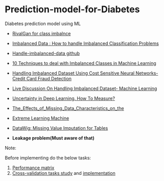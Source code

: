 # Prediction-model-for-Diabetes
Diabetes prediction model using ML

* [RivalGan for class imbalnce](https://github.com/ygrepo/RivalGan)
* [Imbalanced Data : How to handle Imbalanced Classification Problems](https://www.analyticsvidhya.com/blog/2020/07/10-techniques-to-deal-with-class-imbalance-in-machine-learning/#:~:text=Resampling%20Technique,class%20(over%2Dsampling).)
* [Handle-imbalanced-data github](https://github.com/benai9916/Handle-imbalanced-data/tree/master)
* [10 Techniques to deal with Imbalanced Classes in Machine Learning](https://www.analyticsvidhya.com/blog/2020/07/10-techniques-to-deal-with-class-imbalance-in-machine-learning/#:~:text=Resampling%20Technique,class%20(over%2Dsampling).)
* [Handling Imbalanced Dataset Using Cost Sensitive Neural Networks- Credit Card Fraud Detection
](https://www.youtube.com/watch?v=y8zqS7cfi6o)
* [Live Discussion On Handling Imbalanced Dataset- Machine Learning](https://youtu.be/pDw_JHHvj-0)
* [Uncertainty in Deep Learning. How To Measure?](https://towardsdatascience.com/my-deep-learning-model-says-sorry-i-dont-know-the-answer-that-s-absolutely-ok-50ffa562cb0b)
* [The_Effects_of_Missing_Data_Characteristics_on_the](https://github.com/sayan0506/Prediction-model-for-Diabetes/blob/main/The_Effects_of_Missing_Data_Characteristics_on_the.pdf)

* [Extreme Learning Machine](https://towardsdatascience.com/introduction-to-extreme-learning-machines-c020020ff82b)
* [DataWig: Missing Value Imputation for Tables](https://www.jmlr.org/papers/volume20/18-753/18-753.pdf)
* **Leakage problem(Must aware of that)**

Note:

Before implementing do the below tasks:

1. [Performance matrix](https://www.youtube.com/watch?v=7062skdX05Y)
2. [Cross-validation tasks study](https://www.youtube.com/watch?v=7062skdX05Y)
 and [implementation](https://youtu.be/fKz-SgScM3Q)
